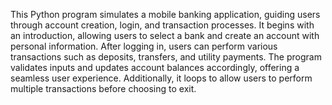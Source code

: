 This Python program simulates a mobile banking application, guiding users through account creation, login, and transaction processes. It begins with an introduction, allowing users to select a bank and create an account with personal information. After logging in, users can perform various transactions such as deposits, transfers, and utility payments. The program validates inputs and updates account balances accordingly, offering a seamless user experience. Additionally, it loops to allow users to perform multiple transactions before choosing to exit.
